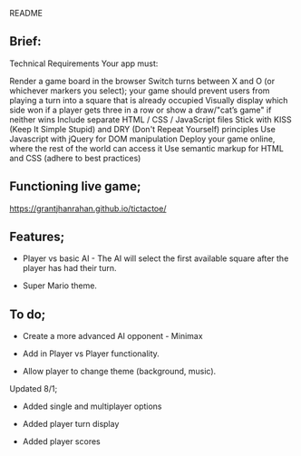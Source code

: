 README

## Brief:

Technical Requirements
Your app must:

Render a game board in the browser
Switch turns between X and O (or whichever markers you select); your game should prevent users from playing a turn into a square that is already occupied
Visually display which side won if a player gets three in a row or show a draw/"cat’s game" if neither wins
Include separate HTML / CSS / JavaScript files
Stick with KISS (Keep It Simple Stupid) and DRY (Don't Repeat Yourself) principles
Use Javascript with jQuery for DOM manipulation
Deploy your game online, where the rest of the world can access it
Use semantic markup for HTML and CSS (adhere to best practices)


## Functioning live game;
https://grantjhanrahan.github.io/tictactoe/

## Features;
- Player vs basic AI - The AI will select the first available square after the player has had their turn.

- Super Mario theme.

## To do;
- Create a more advanced AI opponent - Minimax

- Add in Player vs Player functionality.

- Allow player to change theme (background, music).

Updated 8/1;
- Added single and multiplayer options

- Added player turn display

- Added player scores
